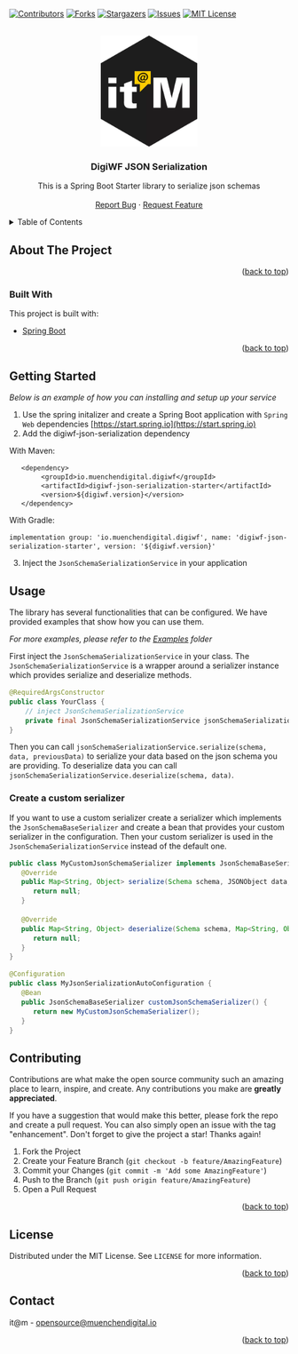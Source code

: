 <div id="top"></div>

<!-- PROJECT SHIELDS -->
[![Contributors][contributors-shield]][contributors-url]
[![Forks][forks-shield]][forks-url]
[![Stargazers][stars-shield]][stars-url]
[![Issues][issues-shield]][issues-url]
[![MIT License][license-shield]][license-url]


<!-- PROJECT LOGO -->
<br />
<div align="center">
  <a href="https://github.com/it-at-m/digiwf-json-serialization">
    <img src="images/logo.png" alt="Logo" height="200">
  </a>

<h3 align="center">DigiWF JSON Serialization</h3>

  <p align="center">
    This is a Spring Boot Starter library to serialize json schemas
     <!-- <br />
   <a href="https://github.com/it-at-m/digiwf-json-serialization"><strong>Explore the docs »</strong></a> -->
    <br />
    <br />
     <!-- <a href="https://github.com/it-at-m/digiwf-json-serialization">View Demo</a>
    · -->
    <a href="https://github.com/it-at-m/digiwf-json-serialization/issues">Report Bug</a>
    ·
    <a href="https://github.com/it-at-m/digiwf-json-serialization/issues">Request Feature</a>
  </p>
</div>



<!-- TABLE OF CONTENTS -->
<details>
  <summary>Table of Contents</summary>
  <ol>
    <li>
      <a href="#about-the-project">About The Project</a>
      <ul>
        <li><a href="#built-with">Built With</a></li>
      </ul>
    </li>
    <li>
      <a href="#getting-started">Getting Started</a>
    </li>
    <li><a href="#usage">Usage</a></li>
    <li><a href="#contributing">Contributing</a></li>
    <li><a href="#license">License</a></li>
    <li><a href="#contact">Contact</a></li>
  </ol>
</details>



<!-- ABOUT THE PROJECT -->
## About The Project


<p align="right">(<a href="#top">back to top</a>)</p>


### Built With

This project is built with:

* [Spring Boot](https://spring.io/projects/spring-boot)

<p align="right">(<a href="#top">back to top</a>)</p>


<!-- GETTING STARTED -->
## Getting Started

_Below is an example of how you can installing and setup up your service_

1. Use the spring initalizer and create a Spring Boot application with `Spring Web`
   dependencies [https://start.spring.io](https://start.spring.io)
2. Add the digiwf-json-serialization dependency

With Maven:

```
   <dependency>
        <groupId>io.muenchendigital.digiwf</groupId>
        <artifactId>digiwf-json-serialization-starter</artifactId>
        <version>${digiwf.version}</version>
   </dependency>
```

With Gradle:

```
implementation group: 'io.muenchendigital.digiwf', name: 'digiwf-json-serialization-starter', version: '${digiwf.version}'
```

3. Inject the `JsonSchemaSerializationService` in your application


<!-- USAGE EXAMPLES -->
## Usage

The library has several functionalities that can be configured. We have provided examples that show how you can use
them.

_For more examples, please refer to the [Examples](example) folder_

First inject the `JsonSchemaSerializationService` in your class. The `JsonSchemaSerializationService` is a 
wrapper around a serializer instance which provides serialize and deserialize methods. 

```java
@RequiredArgsConstructor
public class YourClass {
    // inject JsonSchemaSerializationService
    private final JsonSchemaSerializationService jsonSchemaSerializationService;
}
```

Then you can call `jsonSchemaSerializationService.serialize(schema, data, previousData)` to serialize your data based on
the json schema you are providing.
To deserialize data you can call `jsonSchemaSerializationService.deserialize(schema, data)`.

### Create a custom serializer

If you want to use a custom serializer create a serializer which implements the `JsonSchemaBaseSerializer` 
and create a bean that provides your custom serializer in the configuration.
Then your custom serializer is used in the `JsonSchemaSerializationService` instead of the default one.

```java
public class MyCustomJsonSchemaSerializer implements JsonSchemaBaseSerializer {
   @Override
   public Map<String, Object> serialize(Schema schema, JSONObject data, JSONObject previousData) {
      return null;
   }

   @Override
   public Map<String, Object> deserialize(Schema schema, Map<String, Object> data) {
      return null;
   }
}
```

```java
@Configuration
public class MyJsonSerializationAutoConfiguration {
   @Bean
   public JsonSchemaBaseSerializer customJsonSchemaSerializer() {
      return new MyCustomJsonSchemaSerializer();
   }    
}
```


<!-- CONTRIBUTING -->
## Contributing

Contributions are what make the open source community such an amazing place to learn, inspire, and create. Any contributions you make are **greatly appreciated**.

If you have a suggestion that would make this better, please fork the repo and create a pull request. You can also simply open an issue with the tag "enhancement".
Don't forget to give the project a star! Thanks again!

1. Fork the Project
2. Create your Feature Branch (`git checkout -b feature/AmazingFeature`)
3. Commit your Changes (`git commit -m 'Add some AmazingFeature'`)
4. Push to the Branch (`git push origin feature/AmazingFeature`)
5. Open a Pull Request

<p align="right">(<a href="#top">back to top</a>)</p>


<!-- LICENSE -->
## License

Distributed under the MIT License. See `LICENSE` for more information.

<p align="right">(<a href="#top">back to top</a>)</p>


<!-- CONTACT -->
## Contact

it@m - opensource@muenchendigital.io

<p align="right">(<a href="#top">back to top</a>)</p>


<!-- MARKDOWN LINKS & IMAGES -->
<!-- https://www.markdownguide.org/basic-syntax/#reference-style-links -->
[contributors-shield]: https://img.shields.io/github/contributors/it-at-m/digiwf-json-serialization.svg?style=for-the-badge
[contributors-url]: https://github.com/it-at-m/digiwf-json-serialization/graphs/contributors
[forks-shield]: https://img.shields.io/github/forks/it-at-m/digiwf-json-serialization.svg?style=for-the-badge
[forks-url]: https://github.com/it-at-m/digiwf-json-serialization/network/members
[stars-shield]: https://img.shields.io/github/stars/it-at-m/digiwf-json-serialization.svg?style=for-the-badge
[stars-url]: https://github.com/it-at-m/digiwf-json-serialization/stargazers
[issues-shield]: https://img.shields.io/github/issues/it-at-m/digiwf-json-serialization.svg?style=for-the-badge
[issues-url]: https://github.com/it-at-m/digiwf-json-serialization/issues
[license-shield]: https://img.shields.io/github/license/it-at-m/digiwf-json-serialization.svg?style=for-the-badge
[license-url]: https://github.com/it-at-m/digiwf-json-serialization/blob/master/LICENSE
[product-screenshot]: images/screenshot.png
